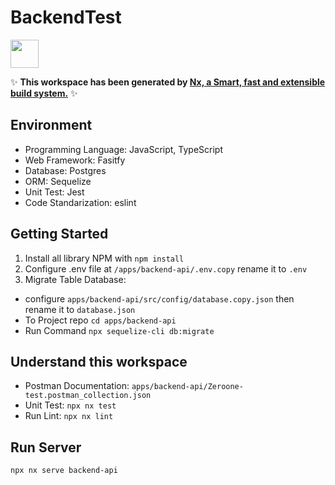# BackendTest

<a href="https://nx.dev" target="_blank" rel="noreferrer"><img src="https://raw.githubusercontent.com/nrwl/nx/master/images/nx-logo.png" width="45"></a>

✨ **This workspace has been generated by [Nx, a Smart, fast and extensible build system.](https://nx.dev)** ✨

## Environment
- Programming Language: JavaScript, TypeScript
- Web Framework: Fasitfy
- Database: Postgres
- ORM: Sequelize
- Unit Test: Jest
- Code Standarization: eslint

## Getting Started
1. Install all library NPM with `npm install`
2. Configure .env file at `/apps/backend-api/.env.copy` rename it to `.env`
3. Migrate Table Database:
  - configure `apps/backend-api/src/config/database.copy.json` then rename it to `database.json`
  - To Project repo `cd apps/backend-api`
  - Run Command `npx sequelize-cli db:migrate` 

## Understand this workspace

- Postman Documentation: `apps/backend-api/Zeroone-test.postman_collection.json`
- Unit Test: `npx nx test`
- Run Lint: `npx nx lint`

## Run Server

`npx nx serve backend-api`

